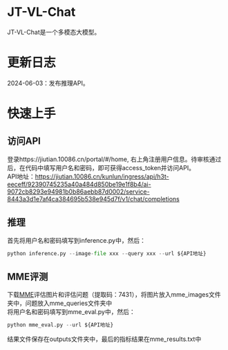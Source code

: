 # JT-VL-Chat
JT-VL-Chat是一个多模态大模型。
# 更新日志
2024-06-03：发布推理API。
# 快速上手
## 访问API  
登录https://jiutian.10086.cn/portal/#/home, 右上角注册用户信息。待审核通过后，在代码中填写用户名和密码，即可获得access_token并访问API。  
API地址：https://jiutian.10086.cn/kunlun/ingress/api/h3t-eeceff/92390745235a40a484d850be19e1f8b4/ai-9072cb8293e94981b0b86aebb87d0002/service-8443a3d1e7af4ca384695b538e945d7f/v1/chat/completions
## 推理   
首先将用户名和密码填写到inference.py中，然后：  
```python
python inference.py --image-file xxx --query xxx --url ${API地址}
```
## MME评测
下载[MME](https://pan.baidu.com/s/1wb0fkmNN_xI1OYvJzuseEA)评估图片和评估问题（提取码：7431），将图片放入mme_images文件夹中，问题放入mme_queries文件夹中  
将用户名和密码填写到mme_eval.py中，然后：  
```python
python mme_eval.py --url ${API地址}
```
结果文件保存在outputs文件夹中，最后的指标结果在mme_results.txt中
